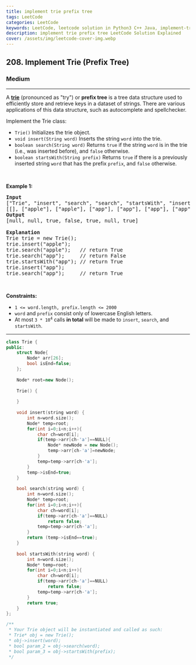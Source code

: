 ```yaml
---
title: implement trie prefix tree
tags: LeetCode
categories: LeetCode
keywords: LeetCode, leetcode solution in Python3 C++ Java, implement-trie-prefix-tree solution
description: implement trie prefix tree LeetCode Solution Explained
cover: /assets/img/leetcode-cover-img.webp
---
```



<h2>208. Implement Trie (Prefix Tree)</h2><h3>Medium</h3><hr><div><p>A <a href="https://en.wikipedia.org/wiki/Trie" target="_blank"><strong>trie</strong></a> (pronounced as "try") or <strong>prefix tree</strong> is a tree data structure used to efficiently store and retrieve keys in a dataset of strings. There are various applications of this data structure, such as autocomplete and spellchecker.</p>

<p>Implement the Trie class:</p>

<ul>
	<li><code>Trie()</code> Initializes the trie object.</li>
	<li><code>void insert(String word)</code> Inserts the string <code>word</code> into the trie.</li>
	<li><code>boolean search(String word)</code> Returns <code>true</code> if the string <code>word</code> is in the trie (i.e., was inserted before), and <code>false</code> otherwise.</li>
	<li><code>boolean startsWith(String prefix)</code> Returns <code>true</code> if there is a previously inserted string <code>word</code> that has the prefix <code>prefix</code>, and <code>false</code> otherwise.</li>
</ul>

<p>&nbsp;</p>
<p><strong>Example 1:</strong></p>

<pre><strong>Input</strong>
["Trie", "insert", "search", "search", "startsWith", "insert", "search"]
[[], ["apple"], ["apple"], ["app"], ["app"], ["app"], ["app"]]
<strong>Output</strong>
[null, null, true, false, true, null, true]

<strong>Explanation</strong>
Trie trie = new Trie();
trie.insert("apple");
trie.search("apple");   // return True
trie.search("app");     // return False
trie.startsWith("app"); // return True
trie.insert("app");
trie.search("app");     // return True
</pre>

<p>&nbsp;</p>
<p><strong>Constraints:</strong></p>

<ul>
	<li><code>1 &lt;= word.length, prefix.length &lt;= 2000</code></li>
	<li><code>word</code> and <code>prefix</code> consist only of lowercase English letters.</li>
	<li>At most <code>3 * 10<sup>4</sup></code> calls <strong>in total</strong> will be made to <code>insert</code>, <code>search</code>, and <code>startsWith</code>.</li>
</ul>
</div>

---




```cpp
class Trie {
public:
    struct Node{
        Node* arr[26];
        bool isEnd=false;
    };
    
    Node* root=new Node();
    
    Trie() {
        
    }
    
    void insert(string word) {
        int n=word.size();
        Node* temp=root;
        for(int i=0;i<n;i++){
            char ch=word[i];
            if(temp->arr[ch-'a']==NULL){
                Node* newNode = new Node();
                temp->arr[ch-'a']=newNode;
            }
            temp=temp->arr[ch-'a'];
        }
        temp->isEnd=true;
    }
    
    bool search(string word) {
        int n=word.size();
        Node* temp=root;
        for(int i=0;i<n;i++){
            char ch=word[i];
            if(temp->arr[ch-'a']==NULL)
                return false;
            temp=temp->arr[ch-'a'];
        }
        return (temp->isEnd==true);
    }
    
    bool startsWith(string word) {
        int n=word.size();
        Node* temp=root;
        for(int i=0;i<n;i++){
            char ch=word[i];
            if(temp->arr[ch-'a']==NULL)
                return false;
            temp=temp->arr[ch-'a'];
        }
        return true;
    }
};

/**
 * Your Trie object will be instantiated and called as such:
 * Trie* obj = new Trie();
 * obj->insert(word);
 * bool param_2 = obj->search(word);
 * bool param_3 = obj->startsWith(prefix);
 */
```
